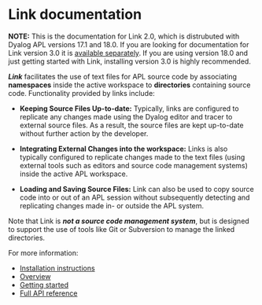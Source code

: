 # Link documentation

**NOTE:** This is the documentation for Link 2.0, which is distrubuted with Dyalog APL versions 17.1 and 18.0.
If you are looking for documentation for Link version 3.0 it is [available separately](https://dyalog.github.io/link/).
If you are using version 18.0 and just getting started with Link, installing version 3.0 is highly recommended.

***Link*** facilitates the use of text files for APL source code
by associating **namespaces** inside the active workspace
to **directories** containing source code. Functionality provided by links include:

* **Keeping Source Files Up-to-date:** 
Typically, links are configured to replicate any changes made using the Dyalog editor
and tracer to external source files. As a result, the source files are kept up-to-date
without further action by the developer.

* **Integrating External Changes into the workspace:**
Links is also typically configured to replicate changes made to the text files
(using external tools such as editors and source code management systems) inside the active
APL workspace.

* **Loading and Saving Source Files:**
Link can also be used to copy source code into or out of an APL session without subsequently
detecting and replicating changes made in- or outside the APL system.

Note that Link is ***not a source code management system***,
but is designed to support the use of tools like Git or Subversion to manage the linked directories.

For more information:
* [Installation instructions](Installation.md)
* [Overview](Overview.md)
* [Getting started](GettingStarted.md)
* [Full API reference](API.md)